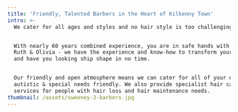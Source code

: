 ```yaml
---
title: 'Friendly, Talented Barbers in the Heart of Kilkenny Town'
intro: >-
  We cater for all ages and styles and no hair style is too challenging for us.


  With nearly 60 years combined experience, you are in safe hands with Sandra,
  Ruth & Olivia - we have the experience and know-how to transform your image
  and have you looking ship shape in no time.


  Our friendly and open atmosphere means we can cater for all of your needs -
  autistic & special needs friendly. We also provide specialist hair care
  services for people with hair loss and hair maintenance needs.
thumbnail: /assets/sweeney-3-barbers.jpg
---
```



